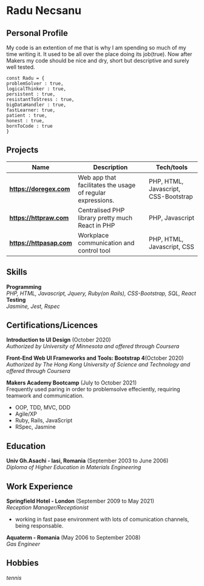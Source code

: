 # Radu Necsanu

## Personal Profile
My code is an extention of me that is why I am spending so much of my time writing it. It used to be all over the place doing its job(true). Now after Makers my code should be nice and dry, short but descriptive and surely well tested.
```
const Radu = {
problemSolver : true,
logicalThinker : true,
persistent : true,
resistantToStress : true,
bigDataHandler : true,
fastLearner: true,
patient : true,
honest : true,
bornToCode : true
}
```

## Projects 
| Name                         | Description       | Tech/tools        |
| ---------------------------- | ----------------- | ----------------- |
| **https://doregex.com** | Web app that facilitates the usage of regular expressions. | PHP, HTML, Javascript, CSS-Bootstrap |
| **https://httpraw.com** | Centralised PHP library pretty much React in PHP| PHP, Javascript |
| **https://httpasap.com** | Workplace communication and control tool | PHP, HTML, Javascript, CSS |

## Skills
**Programming**<br />
_PHP, HTML, Javascript, Jquery, Ruby(on Rails), CSS-Bootstrap, SQL, React_<br />
**Testing**<br />
_Jasmine, Jest, Rspec_

## Certifications/Licences
**Introduction to UI Design** (October 2020)<br />
_Authorized by University of Minnesota and offered through Coursera_

**Front-End Web UI Frameworks and Tools: Bootstrap 4**(October 2020)<br />
_Authorized by The Hong Kong University of Science and Technology and offered through Coursera_

**Makers Academy Bootcamp** (July to October 2021)<br />
Frequently used paring in order to problemsolve effeciently, requiring teamwork and communication.
- OOP, TDD, MVC, DDD
- Agile/XP
- Ruby, Rails, JavaScript
- RSpec, Jasmine

## Education
**Univ Gh.Asachi - Iasi, Romania** (September 2003 to June 2006)<br />
_Diploma of Higher Education in Materials Engineering_


## Work Experience
**Springfield Hotel - London** (September 2009 to May 2021) <br />
_Reception Manager/Receptionist_
- working in fast pase environment with lots of comunication channels, being responsable.

**Aquaterm - Romania** (May 2006 to September 2008)<br />
_Gas Engineer_

## Hobbies
_tennis_
